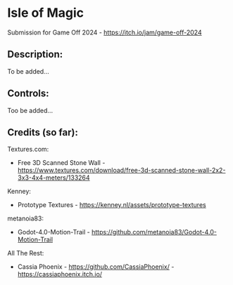 # Isle of Magic
Submission for Game Off 2024 - https://itch.io/jam/game-off-2024

## Description:

To be added...

## Controls:

Too be added...

## Credits (so far):

Textures.com:

- Free 3D Scanned Stone Wall - https://www.textures.com/download/free-3d-scanned-stone-wall-2x2-3x3-4x4-meters/133264

Kenney: 

- Prototype Textures - https://kenney.nl/assets/prototype-textures


metanoia83: 

- Godot-4.0-Motion-Trail - https://github.com/metanoia83/Godot-4.0-Motion-Trail

All The Rest:
- Cassia Phoenix - https://github.com/CassiaPhoenix/ - https://cassiaphoenix.itch.io/

